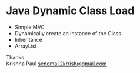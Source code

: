 # Java Dynamic Class Load

* Simple MVC
* Dynamically create an instance of the Class
* Inheritance
* ArrayList

Thanks \
Krishna Paul <sendmail2krrish@gmail.com>